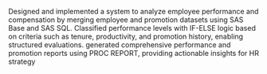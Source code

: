 Designed and implemented a system to analyze employee performance and compensation by merging employee and promotion datasets using SAS Base and SAS SQL.
Classified performance levels with IF-ELSE logic based on criteria such as tenure, productivity, and promotion history, enabling structured evaluations.
generated comprehensive performance and promotion reports using PROC REPORT, providing actionable insights for 
HR strategy
